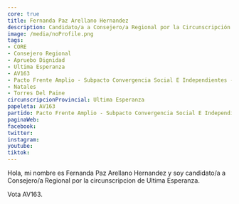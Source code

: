 ```yaml
---
core: true
title: Fernanda Paz Arellano Hernandez
description: Candidato/a a Consejero/a Regional por la Circunscripción de Ultima Esperanza
image: /media/noProfile.png
tags:
- CORE
- Consejero Regional
- Apruebo Dignidad
- Ultima Esperanza
- AV163
- Pacto Frente Amplio - Subpacto Convergencia Social E Independientes - Independientes
- Natales
- Torres Del Paine
circunscripcionProvincial: Ultima Esperanza
papeleta: AV163
partido: Pacto Frente Amplio - Subpacto Convergencia Social E Independientes - Independientes
paginaWeb:
facebook:
twitter:
instagram:
youtube:
tiktok:
---
```

Hola, mi nombre es Fernanda Paz Arellano Hernandez y soy candidato/a a Consejero/a Regional por la circunscripcion de Ultima Esperanza.

Vota AV163.